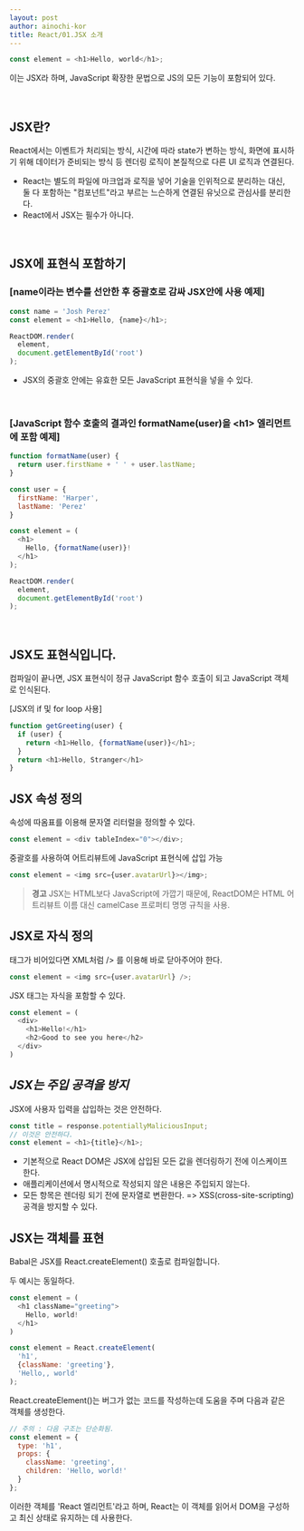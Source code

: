 ```yaml
---
layout: post
author: ainochi-kor
title: React/01.JSX 소개
---
```


``` js
const element = <h1>Hello, world</h1>;
```
이는 JSX라 하며, JavaScript 확장한 문법으로 JS의 모든 기능이 포함되어 있다.

<br>

## **JSX란?**

React에서는 이벤트가 처리되는 방식, 시간에 따라 state가 변하는 방식, 화면에 표시하기 위해 데이터가 준비되는 방식 등 렌더링 로직이 본질적으로 다른 UI 로직과 연결된다.

- React는 별도의 파일에 마크업과 로직을 넣어 기술을 인위적으로 분리하는 대신, 둘 다 포함하는 "컴포넌트"라고 부르는 느슨하게 연결된 유닛으로 관심사를 분리한다.
- React에서 JSX는 필수가 아니다.


<br>


## **JSX에 표현식 포함하기**

### [name이라는 변수를 선안한 후 중괄호로 감싸 JSX안에 사용 예제]

``` js
const name = 'Josh Perez'
const element = <h1>Hello, {name}</h1>;

ReactDOM.render(
  element,
  document.getElementById('root')
);
```

- JSX의 중괄호 안에는 유효한 모든 JavaScript 표현식을 넣을 수 있다.

<br>

### [JavaScript 함수 호출의 결과인 formatName(user)을 \<h1\> 엘리먼트에 포함 예제]
``` js
function formatName(user) {
  return user.firstName + ' ' + user.lastName;
}

const user = {
  firstName: 'Harper',
  lastName: 'Perez'
}

const element = (
  <h1>
    Hello, {formatName(user)}!
  </h1>
);

ReactDOM.render(
  element,
  document.getElementById('root')
);
```

<br>


## **JSX도 표현식입니다.**
컴파일이 끝나면, JSX 표현식이 정규 JavaScript 함수 호출이 되고 JavaScript 객체로 인식된다.

[JSX의 if 및 for loop 사용] 

``` js
function getGreeting(user) {
  if (user) {
    return <h1>Hello, {formatName(user)}</h1>;
  }
  return <h1>Hello, Stranger</h1>
}
```

## **JSX 속성 정의**
속성에 따옴표를 이용해 문자열 리터럴을 정의할 수 있다.

``` js
const element = <div tableIndex="0"></div>;
```

중괄호를 사용하여 어트리뷰트에 JavaScript 표현식에 삽입 가능

``` js
const element = <img src={user.avatarUrl}></img>;
```

> **경고**
> JSX는 HTML보다 JavaScript에 가깝기 때문에, ReactDOM은 HTML 어트리뷰트 이름 대신 camelCase 프로퍼티 명명 규칙을 사용.

## **JSX로 자식 정의**
태그가 비어있다면 XML처럼 /> 를 이용해 바로 닫아주어야 한다.

``` js
const element = <img src={user.avatarUrl} />;
```

JSX 태그는 자식을 포함할 수 있다.

``` js
const element = (
  <div>
    <h1>Hello!</h1>
    <h2>Good to see you here</h2>
  </div>
)
```

## *JSX는 주입 공격을 방지*

JSX에 사용자 입력을 삽입하는 것은 안전하다.

``` js
const title = response.potentiallyMaliciousInput;
// 이것은 안전하다.
const element = <h1>{title}</h1>;
```

- 기본적으로 React DOM은 JSX에 삽입된 모든 값을 렌더링하기 전에 이스케이프 한다. 
- 애플리케이션에서 명시적으로 작성되지 않은 내용은 주입되지 않는다.
- 모든 항목은 렌더링 되기 전에 문자열로 변환한다.
=> XSS(cross-site-scripting) 공격을 방지할 수 있다. 

## **JSX는 객체를 표현**

Babal은 JSX를 React.createElement() 호출로 컴파일합니다.

두 예시는 동일하다. 

``` js
const element = (
  <h1 className="greeting">
    Hello, world!
  </h1>
)
```

``` js
const element = React.createElement(
  'h1',
  {className: 'greeting'},
  'Hello,, world'
);
```

React.createElement()는 버그가 없는 코드를 작성하는데 도움을 주며 다음과 같은 객체를 생성한다.

``` js
// 주의 : 다음 구조는 단순화됨.
const element = {
  type: 'h1',
  props: {
    className: 'greeting',
    children: 'Hello, world!'
  }
};
```

이러한 객체를 'React 엘리먼트'라고 하며, React는 이 객체를 읽어서 DOM을 구성하고 최신 상태로 유지하는 데 사용한다.